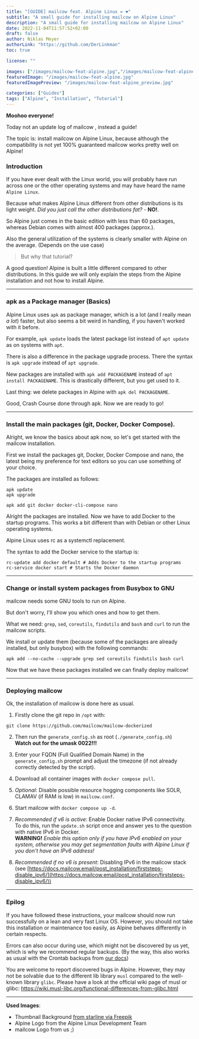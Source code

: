 ```yaml
---
title: "[GUIDE] mailcow feat. Alpine Linux = ❤️"
subtitle: "A small guide for installing mailcow on Alpine Linux"
description: "A small guide for installing mailcow on Alpine Linux"
date: 2022-11-04T11:57:52+02:00
draft: false
author: Niklas Meyer
authorLink: "https://github.com/DerLinkman"
toc: true

license: ""

images: ["/images/mailcow-feat-alpine.jpg","/images/mailcow-feat-alpine_preview.jpg"]
featuredImage: "/images/mailcow-feat-alpine.jpg"
featuredImagePreview: "/images/mailcow-feat-alpine_preview.jpg"

categories: ["Guides"]
tags: ["Alpine", "Installation", "Tutorial"]
---
```


<!--more-->

**Moohoo everyone!**

Today not an update log of mailcow , instead a guide!

The topic is: install mailcow on Alpine Linux, because although the compatibility is not yet 100% guaranteed mailcow works pretty well on Alpine!

### Introduction

If you have ever dealt with the Linux world, you will probably have run across one or the other operating systems and may have heard the name `Alpine Linux`.

Because what makes Alpine Linux different from other distributions is its light weight. *Did you just call the other distributions fat?* - **NO!**.

So Alpine just comes in the basic edition with less than 60 packages, whereas Debian comes with almost 400 packages (approx.).

Also the general utilization of the systems is clearly smaller with Alpine on the average. (Depends on the use case)
  > But why that tutorial?

A good question! Alpine is built a little different compared to other distributions. In this guide we will only explain the steps from the Alpine installation and not how to install Alpine.

---

### apk as a Package manager (Basics)

Alpine Linux uses `apk` as package manager, which is a lot (and I really mean *a lot*) faster, but also seems a bit weird in handling, if you haven't worked with it before.

For example, `apk update` loads the latest package list instead of `apt update` as on systems with `apt`.

There is also a difference in the package upgrade process. There the syntax is `apk upgrade` instead of `apt upgrade`.

New packages are installed with `apk add PACKAGENAME` instead of `apt install PACKAGENAME`. This is drastically different, but you get used to it.

Last thing: we delete packages in Alpine with `apk del PACKAGENAME`.

Good, Crash Course done through apk. Now we are ready to go!

---

### Install the main packages (git, Docker, Docker Compose).

Alright, we know the basics about apk now, so let's get started with the mailcow installation.

First we install the packages git, Docker, Docker Compose and nano, the latest being my preference for text editors so you can use something of your choice.

The packages are installed as follows:

```
apk update
apk upgrade

apk add git docker docker-cli-compose nano
```

Alright the packages are installed. Now we have to add Docker to the startup programs. This works a bit different than with Debian or other Linux operating systems.

Alpine Linux uses rc as a systemctl replacement.

The syntax to add the Docker service to the startup is:

```
rc-update add docker default # Adds Docker to the startup programs
rc-service docker start # Starts the Docker daemon

```
---

### Change or install system packages from Busybox to GNU

mailcow needs some GNU tools to run on Alpine.

But don't worry, I'll show you which ones and how to get them.

What we need: `grep`, `sed`, `coreutils`, `findutils` and `bash` and `curl` to run the mailcow scripts.

We install or update them (because some of the packages are already installed, but only busybox) with the following commands:

```
apk add --no-cache --upgrade grep sed coreutils findutils bash curl
```

Now that we have these packages installed we can finally deploy mailcow!

---

### Deploying mailcow

Ok, the installation of mailcow is done here as usual.

1. Firstly clone the git repo in `/opt` with:

  ```
  git clone https://github.com/mailcow/mailcow-dockerized
  ```

2. Then run the `generate_config.sh` as root (`./generate_config.sh`)<br>
  **Watch out for the umask 0022!!!**

3. Enter your FQDN (Full Qualified Domain Name) in the `generate_config.sh` prompt and adjust the timezone (if not already correctly detected by the script).

4. Download all container images with `docker compose pull`.

5. *Optional*: Disable possible resource hogging components like SOLR, CLAMAV (if RAM is low) in `mailcow.conf`.

6. Start mailcow with `docker compose up -d`.

7. *Recommended if v6 is active*: Enable Docker native IPv6 connectivity. To do this, run the `update.sh` script once and answer yes to the question with native IPv6 in Docker.<br>
   **WARNING!** *Enable this option only if you have IPv6 enabled on your system, otherwise you may get segmentation faults with Alpine Linux if you don't have an IPv6 address!* 

8. *Recommended if no v6 is present*: Disabling IPv6 in the mailcow stack (see [https://docs.mailcow.email/post_installation/firststeps-disable_ipv6/](https://docs.mailcow.email/post_installation/firststeps-disable_ipv6/))

---

### Epilog

If you have followed these instructions, your mailcow should now run successfully on a lean and very fast Linux OS. However, you should not take this installation or maintenance too easily, as Alpine behaves differently in certain respects.

Errors can also occur during use, which might not be discovered by us yet, which is why we recommend regular backups. (By the way, this also works as usual with the Crontab backups from [our docs](https://docs.mailcow.email/de/backup_restore/b_n_r-backup/#cronjob))

You are welcome to report discovered bugs in Alpine. However, they may not be solvable due to the different lib library `musl` compared to the well-known library `glibc`. Please have a look at the official wiki page of musl or glibc: https://wiki.musl-libc.org/functional-differences-from-glibc.html

---

**Used Images**:

- Thumbnail Background <a href="https://www.freepik.com/free-vector/white-background-with-blue-tech-hexagon_4775334.htm#query=technology%20background&position=25&from_view=search&track=sph">from starline via Freepik</a>
- Alpine Logo from the Alpine Linux Development Team
- mailcow Logo from us ;)